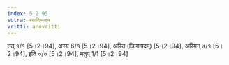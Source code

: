 ```yaml
---
index: 5.2.95
sutra: रसादिभ्यश्च
vritti: anuvritti
---
```


तत् १/१ [5।2।94], अस्य 6/१ [5।2।94],  अस्ति (क्रियापदम्) [5।2।94],  अस्मिन् ७/१ [5।2।94],  इति ०/० [5।2।94], मतुप् 1/1 [5।2।94]